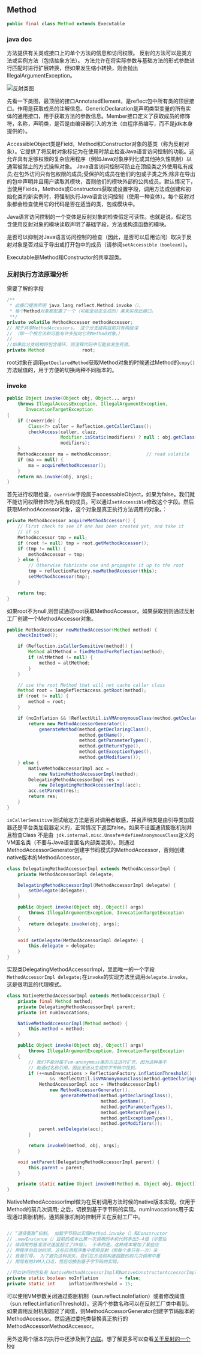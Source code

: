 ## Method

```java
public final class Method extends Executable
```

### java doc

方法提供有关类或接口上的单个方法的信息和访问权限。 反射的方法可以是类方法或实例方法（包括抽象方法）。
方法允许在将实际参数与基础方法的形式参数进行匹配时进行扩展转换，但如果发生缩小转换，则会抛出IllegalArgumentException。

   ![反射类图](https://github.com/TransientWang/KnowledgeBase/tree/master/picture/Method类图.png)

先看一下类图，最顶层的接口AnnotatedElement，是reflect包中所有类的顶层接口。作用是获取成员的注解信息。GenericDeclaration是声明类型变量的所有实体的通用接口，用于获取方法的参数信息。Member接口定义了获取成员的修饰符，名称，声明类，是否是由编译器引入的方法（由程序员编写，而不是jdk本身提供的）。

AccessibleObject类是Field，Method和Constructor对象的基类（称为反射对象）。它提供了将反射对象标记为在使用时禁止检查Java语言访问控制的功能。这允许具有足够权限的复杂应用程序（例如Java对象序列化或其他持久性机制）以通常被禁止的方式操纵对象。
Java语言访问控制可防止在顶级类之外使用私有成员;在包外访问只有包权限的成员;受保护的成员在他们的包或子类之外;除非在导出的包中声明并且用户读取其模块，否则他们的模块外部的公共成员。默认情况下，当使用Fields，Methods或Constructors获取或设置字段，调用方法或创建和初始化类的新实例时，将强制执行Java语言访问控制（使用一种变体）。每个反射对象都会检查使用它的代码是否在适当的类，包或模块中。

Java语言访问控制的一个变体是反射对象的检查假定可读性。也就是说，假定包含使用反射对象的模块读取声明了基础字段，方法或构造函数的模块。

是否可以抑制对Java语言访问控制的检查（因此，是否可以启用访问）取决于反射对象是否对应于导出或打开包中的成员（请参阅`setAccessible（boolean）`）。

Executable是Method和Constructor的共享超类。

### 反射执行方法原理分析

需要了解的字段

```java
/**
 * 此接口提供声明 java.lang.reflect.Method.invoke（）。
 * 每个Method对象都配置了一个（可能是动态生成的）类来实现此接口。
 **/
private volatile MethodAccessor methodAccessor;
// 用于共享MethodAccessors。 这个分支结构目前只有两层深
// （即一个根方法和可能有许多指向它的Method对象。）
//
//如果此分支结构将包含循环，则注释代码中可能会发生死锁。
private Method              root;
```

root对象在调用`getDeclaredMethod`获取Method对象的时候通过Method的`copy()`方法赋值的，用于方便的切换两种不同版本的。

### invoke

```java
public Object invoke(Object obj, Object... args)
    throws IllegalAccessException, IllegalArgumentException,
       InvocationTargetException
{
    if (!override) {
        Class<?> caller = Reflection.getCallerClass();
        checkAccess(caller, clazz,
                    Modifier.isStatic(modifiers) ? null : obj.getClass(),
                    modifiers);
    }
    MethodAccessor ma = methodAccessor;             // read volatile
    if (ma == null) {
        ma = acquireMethodAccessor();
    }
    return ma.invoke(obj, args);
}
```

首先进行权限检查，`override`字段属于accessableObject，如果为false。我们就不能访问权限修饰符为私有的成员。可以通过`setAccessible`修改这个字段。然后获取MethodAccessor对象，这个对象是真正执行方法调用的对象。：

```java
private MethodAccessor acquireMethodAccessor() {
    // First check to see if one has been created yet, and take it
    // if so
    MethodAccessor tmp = null;
    if (root != null) tmp = root.getMethodAccessor();
    if (tmp != null) {
        methodAccessor = tmp;
    } else {
        // Otherwise fabricate one and propagate it up to the root
        tmp = reflectionFactory.newMethodAccessor(this);
        setMethodAccessor(tmp);
    }

    return tmp;
}
```

如果root不为null,则尝试通过root获取MethodAccessor。如果获取到则通过反射工厂创建一个MethodAccessor对象。

```java
public MethodAccessor newMethodAccessor(Method method) {
    checkInitted();

    if (Reflection.isCallerSensitive(method)) {
        Method altMethod = findMethodForReflection(method);
        if (altMethod != null) {
            method = altMethod;
        }
    }

    // use the root Method that will not cache caller class
    Method root = langReflectAccess.getRoot(method);
    if (root != null) {
        method = root;
    }

    if (noInflation && !ReflectUtil.isVMAnonymousClass(method.getDeclaringClass())) {
        return new MethodAccessorGenerator().
            generateMethod(method.getDeclaringClass(),
                           method.getName(),
                           method.getParameterTypes(),
                           method.getReturnType(),
                           method.getExceptionTypes(),
                           method.getModifiers());
    } else {
        NativeMethodAccessorImpl acc =
            new NativeMethodAccessorImpl(method);
        DelegatingMethodAccessorImpl res =
            new DelegatingMethodAccessorImpl(acc);
        acc.setParent(res);
        return res;
    }
}
```

`isCallerSensitive`测试给定方法是否对调用者敏感，并且声明类是由引导类加载器还是平台类加载器定义的，正常情况下返回false。如果不设置通货膨胀机制并且检查Class 不是由` jdk.internal.misc.Unsafe＃defineAnonymousClass`定义的VM匿名类（不要与Java语言匿名内部类混淆）。则通过MethodAccessorGenerator创建字节码模式的MethodAccessor，否则创建native版本的MethodAccessor。

```java
class DelegatingMethodAccessorImpl extends MethodAccessorImpl {
    private MethodAccessorImpl delegate;

    DelegatingMethodAccessorImpl(MethodAccessorImpl delegate) {
        setDelegate(delegate);
    }

    public Object invoke(Object obj, Object[] args)
        throws IllegalArgumentException, InvocationTargetException
    {
        return delegate.invoke(obj, args);
    }

    void setDelegate(MethodAccessorImpl delegate) {
        this.delegate = delegate;
    }
}
```

实现类DelegatingMethodAccessorImpl，里面唯一的一个字段`MethodAccessorImpl delegate;`在`invoke`的实现方法里调用`delegate.invoke`，这是很明显的代理模式。

```java
class NativeMethodAccessorImpl extends MethodAccessorImpl {
    private final Method method;
    private DelegatingMethodAccessorImpl parent;
    private int numInvocations;

    NativeMethodAccessorImpl(Method method) {
        this.method = method;
    }

    public Object invoke(Object obj, Object[] args)
        throws IllegalArgumentException, InvocationTargetException
    {
        // 我们不能对属于vm-anonymous类的方法进行扩充，因为这种类不
        // 能通过名称引用，因此无法从生成的字节码中找到。
        if (++numInvocations > ReflectionFactory.inflationThreshold()
                && !ReflectUtil.isVMAnonymousClass(method.getDeclaringClass())) {
            MethodAccessorImpl acc = (MethodAccessorImpl)
                new MethodAccessorGenerator().
                    generateMethod(method.getDeclaringClass(),
                                   method.getName(),
                                   method.getParameterTypes(),
                                   method.getReturnType(),
                                   method.getExceptionTypes(),
                                   method.getModifiers());
            parent.setDelegate(acc);
        }

        return invoke0(method, obj, args);
    }

    void setParent(DelegatingMethodAccessorImpl parent) {
        this.parent = parent;
    }

    private static native Object invoke0(Method m, Object obj, Object[] args);
}
```

NativeMethodAccessorImpl做为在反射调用方法时候的native版本实现。仅用于Method的前几次调用; 之后，切换到基于字节码的实现。numInvocations用于实现通过膨胀机制。通货膨胀机制的控制开关在反射工厂中。

```java

// “通货膨胀”机制。 加载字节码以实现Method.invoke（）和Constructor
// .newInstance（）目前的成本比第一次调用的本机代码多出3-4倍（尽管后
// 续调用的基准测试速度超过了20倍）。 不幸的是，这种成本增加了某些应
// 用程序的启动时间，这些应用程序集中使用反射（但每个类只有一次）来
// 自我引导。 为了避免这种损失，我们在方法和构造函数的前几次调用中重
// 用现有的JVM入口点，然后切换到基于字节码的实现。
 
//可以访问的包私有 NativeMethodAccessorImpl和NativeConstructorAccessorImpl
private static boolean noInflation        = false;
private static int     inflationThreshold = 15;
```

可以使用VM参数关闭通过膨胀机制（sun.reflect.noInflation）或者修改阈值（sun.reflect.inflationThreshold）。这两个参数名称可以在反射工厂类中看到。如果调用反射机制超过了阈值，则MethodAccessorGenerator创建字节码版本的MethodAccessor。然后通过委托类替换真正执行的MethodAccessorMethodAccessor。

另外这两个版本的执行中还涉及到了[内联](https://blog.csdn.net/ke_weiquan/article/details/51946174)。想了解更多可以查看[关于反射的一个log](https://rednaxelafx.iteye.com/blog/548536)